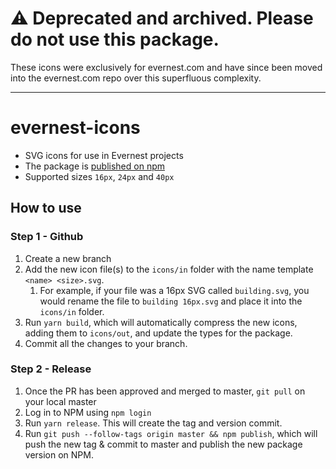 # ⚠️ Deprecated and archived. Please do not use this package.
These icons were exclusively for evernest.com and have since been moved into the evernest.com repo over this superfluous complexity.

---

# evernest-icons
- SVG icons for use in Evernest projects
- The package is [published on npm](https://www.npmjs.com/package/evernest-icons) 
- Supported sizes `16px`, `24px` and `40px`

## How to use

### Step 1 - Github
1. Create a new branch
2. Add the new icon file(s) to the `icons/in` folder with the name template `<name> <size>.svg`. 
   1. For example, if your file was a 16px SVG called `building.svg`, you would rename the file to `building 16px.svg` and place it into the `icons/in` folder. 
3. Run `yarn build`, which will automatically compress the new icons, adding them to `icons/out`, and update the types for the package.
4. Commit all the changes to your branch.

### Step 2 - Release
1. Once the PR has been approved and merged to master, `git pull` on your local master
2. Log in to NPM using `npm login`
3. Run `yarn release`. This will create the tag and version commit.
4. Run `git push --follow-tags origin master && npm publish`, which will push the new tag & commit to master and publish the new package version on NPM.
